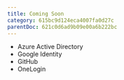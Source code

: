 ```yaml
---
title: Coming Soon
category: 615bc9d124eca4007fa0d27c
parentDoc: 621c0d6ad9b09e00a6b222bc
---
```


- Azure Active Directory 
- Google Identity 
- GitHub 
- OneLogin